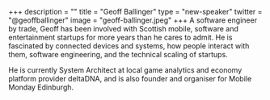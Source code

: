 +++
description = ""
title = "Geoff Ballinger"
type = "new-speaker"
twitter = "@geoffballinger"
image = "geoff-ballinger.jpeg"
+++
A software engineer by trade, Geoff has been involved with Scottish mobile, software and entertainment startups for more years than he cares to admit. He is fascinated by connected devices and systems, how people interact with them, software engineering, and the technical scaling of startups.

He is currently System Architect at local game analytics and economy platform provider deltaDNA, and is also founder and organiser for Mobile Monday Edinburgh.